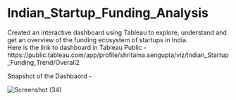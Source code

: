 # Indian_Startup_Funding_Analysis

<p> Created an interactive dashboard using Tableau to explore, understand and get an overview of the funding ecosystem of startups in India. 
<br> Here is the link to dashboard in Tableau Public - https://public.tableau.com/app/profile/shritama.sengupta/viz/Indian_Startup_Funding_Trend/Overall2 </p>

Snapshot of the Dashbaord - 

![Screenshot (34)](https://github.com/codeforever200/Indian_Startup_Funding_Analysis/assets/57805586/8e0f08e0-077b-4272-9f50-77b271b7649b)
